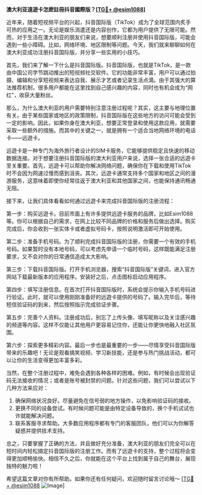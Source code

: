 **澳大利亚遠遊卡怎麽註冊抖音國際版？[[TG💪+ @esim1088](https://t.me/s/esim1088)]**

近年来，随着短视频平台的兴起，抖音国际版（TikTok）成为了全球范围内炙手可热的应用之一。无论是娱乐消遣还是内容创作，它都为用户提供了无限可能。然而，对于生活在澳大利亚的朋友们来说，想要顺利注册并使用抖音国际版，可能会遇到一些小障碍。比如，网络环境、地区限制等问题。今天，我们就来聊聊如何在澳大利亚成功注册抖音国际版，并分享一些实用的小技巧。

首先，我们来了解一下什么是抖音国际版。抖音国际版，也就是TikTok，是一款由中国公司字节跳动推出的短视频社交软件。它的功能非常丰富，用户可以通过拍摄、编辑和分享短视频来表达自我、展示才艺或者记录生活点滴。由于其强大的算法推荐机制，很多用户都能在这里找到自己感兴趣的内容，同时也有机会成为“网红”，收获大量粉丝。

那么，为什么澳大利亚的用户需要特别注意注册过程呢？其实，这主要与地理位置有关。由于某些国家或地区的政策限制，抖音国际版在这些地方的访问可能会受到一定的影响。因此，如果你身在澳大利亚，想要正常登录和使用这款应用，就需要采取一些额外的措施。而其中的关键之一，就是拥有一个适合当地网络环境的电话卡——远遊卡。

远遊卡是一种专门为海外旅行者设计的SIM卡服务，它能够提供稳定且快速的移动数据连接。对于想要注册抖音国际版的澳大利亚用户来说，选择一张合适的远遊卡至关重要。首先，远遊卡可以帮助你解决网络问题，确保你在下载和使用TikTok时不会因为网速过慢而感到沮丧。其次，远遊卡通常支持多个国家和地区之间的漫游服务，这意味着即使你经常往返于澳大利亚和其他国家之间，也能保持通讯畅通无阻。

接下来，让我们具体看看如何通过远遊卡来完成抖音国际版的注册流程：

第一步：购买远遊卡。目前市面上有许多提供远遊卡服务的品牌，比如Esim1088等。你可以根据自己的需求，在网上比较不同品牌的价格和服务后做出选择。购买完成后，你会收到一张实体卡或者虚拟号码卡，按照说明激活即可开始使用。

第二步：准备手机号码。为了顺利完成抖音国际版的注册，你需要一个有效的手机号码。如果暂时没有本地号码，可以考虑先申请一个临时号码，这样既能满足注册要求，又不会对你的日常通信造成太大影响。

第三步：下载抖音国际版。打开手机浏览器，搜索“抖音国际版”关键词，进入官方网站下载最新版本的应用程序。安装好之后，点击图标启动应用程序。

第四步：填写注册信息。在首次打开抖音国际版时，系统会提示你输入手机号码进行验证。此时，就可以使用刚刚准备好的远遊卡提供的号码了。输入完毕后，等待短信验证码的到来，然后按照指示完成验证步骤。

第五步：完善个人资料。注册成功后，别忘了上传头像、填写昵称以及关注感兴趣的频道等内容。这样不仅能让其他用户更容易记住你，还能让你更快地融入社区氛围。

第六步：探索更多精彩内容。最后一步也是最重要的一步——尽情享受抖音国际版带来的乐趣吧！无论是观看搞笑视频、学习新技能，还是参与热门挑战活动，都可以让你的生活变得更加丰富多彩。

当然，在整个注册过程中，难免会遇到各种各样的困难。例如，有时候会出现验证码无法接收的情况；或者是账号被封禁的问题。针对这些问题，我们可以尝试以下几种方法来应对：

1. 确保网络状况良好。尽量避免在信号弱的地方操作，以免影响验证码的接收。
2. 更换不同的设备尝试。有时候问题可能是由特定设备导致的，换个手机试试也许就能解决问题。
3. 联系客服寻求帮助。大多数应用程序都有专门的客服团队，他们可以为你解答疑惑并提供技术支持。

总之，只要掌握了正确的方法，并且做好充分准备，澳大利亚的朋友们完全可以在短时间内轻松搞定抖音国际版的注册工作。而有了远遊卡的支持，整个过程将会变得更加顺畅愉快。相信不久之后，你就能在这个平台上找到属于自己的舞台，展现独特的魅力啦！

希望这篇文章对你有所帮助。如果你还有任何疑问，欢迎随时留言讨论哦～ [[TG💪+ @esim1088](https://t.me/s/esim1088) ![Image](https://i.postimg.cc/4NQfJmqS/Snipaste-2025-05-13-00-14-12.png)]